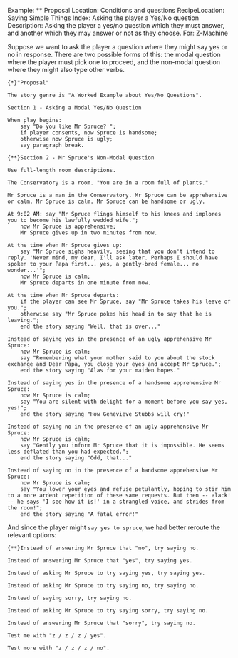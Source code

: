 Example: ** Proposal
Location: Conditions and questions
RecipeLocation: Saying Simple Things
Index: Asking the player a Yes/No question
Description: Asking the player a yes/no question which they must answer, and another which they may answer or not as they choose.
For: Z-Machine

  
Suppose we want to ask the player a question where they might say yes or no in response. There are two possible forms of this: the modal question where the player must pick one to proceed, and the non-modal question where they might also type other verbs.

  

``` inform7
{*}"Proposal"

The story genre is "A Worked Example about Yes/No Questions".

Section 1 - Asking a Modal Yes/No Question

When play begins:
	say "Do you like Mr Spruce? ";
	if player consents, now Spruce is handsome;
	otherwise now Spruce is ugly;
	say paragraph break.

{**}Section 2 - Mr Spruce's Non-Modal Question

Use full-length room descriptions.

The Conservatory is a room. "You are in a room full of plants."

Mr Spruce is a man in the Conservatory. Mr Spruce can be apprehensive or calm. Mr Spruce is calm. Mr Spruce can be handsome or ugly.

At 9:02 AM: say "Mr Spruce flings himself to his knees and implores you to become his lawfully wedded wife.";
	now Mr Spruce is apprehensive;
	Mr Spruce gives up in two minutes from now.

At the time when Mr Spruce gives up:
	say "Mr Spruce sighs heavily, seeing that you don't intend to reply. 'Never mind, my dear, I'll ask later. Perhaps I should have spoken to your Papa first... yes, a gently-bred female... no wonder...'";
	now Mr Spruce is calm;
	Mr Spruce departs in one minute from now.

At the time when Mr Spruce departs:
	if the player can see Mr Spruce, say "Mr Spruce takes his leave of you.";
	otherwise say "Mr Spruce pokes his head in to say that he is leaving.";
	end the story saying "Well, that is over..."

Instead of saying yes in the presence of an ugly apprehensive Mr Spruce:
	now Mr Spruce is calm;
	say "Remembering what your mother said to you about the stock exchange and Dear Papa, you close your eyes and accept Mr Spruce.";
	end the story saying "Alas for your maiden hopes."

Instead of saying yes in the presence of a handsome apprehensive Mr Spruce:
	now Mr Spruce is calm;
	say "You are silent with delight for a moment before you say yes, yes!";
	end the story saying "How Genevieve Stubbs will cry!"

Instead of saying no in the presence of an ugly apprehensive Mr Spruce:
	now Mr Spruce is calm;
	say "Gently you inform Mr Spruce that it is impossible. He seems less deflated than you had expected.";
	end the story saying "Odd, that..."

Instead of saying no in the presence of a handsome apprehensive Mr Spruce:
	now Mr Spruce is calm;
	say "You lower your eyes and refuse petulantly, hoping to stir him to a more ardent repetition of these same requests. But then -- alack! -- he says 'I see how it is!' in a strangled voice, and strides from the room!";
	end the story saying "A fatal error!"
```

  
And since the player might ``say yes to spruce``, we had better reroute the relevant options:

  

``` inform7
{**}Instead of answering Mr Spruce that "no", try saying no.

Instead of answering Mr Spruce that "yes", try saying yes.

Instead of asking Mr Spruce to try saying yes, try saying yes.

Instead of asking Mr Spruce to try saying no, try saying no.

Instead of saying sorry, try saying no.

Instead of asking Mr Spruce to try saying sorry, try saying no.

Instead of answering Mr Spruce that "sorry", try saying no.

Test me with "z / z / z / yes".

Test more with "z / z / z / no".
```


